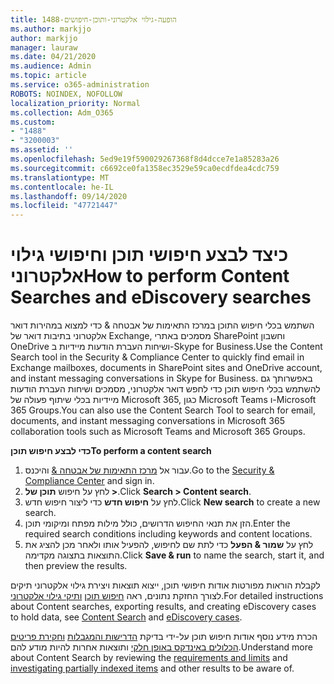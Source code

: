 ```yaml
---
title: 1488-הופעה-גילוי אלקטרוני-ותוכן-חיפושים
ms.author: markjjo
author: markjjo
manager: lauraw
ms.date: 04/21/2020
ms.audience: Admin
ms.topic: article
ms.service: o365-administration
ROBOTS: NOINDEX, NOFOLLOW
localization_priority: Normal
ms.collection: Adm_O365
ms.custom:
- "1488"
- "3200003"
ms.assetid: ''
ms.openlocfilehash: 5ed9e19f590029267368f8d4dcce7e1a85283a26
ms.sourcegitcommit: c6692ce0fa1358ec3529e59ca0ecdfdea4cdc759
ms.translationtype: MT
ms.contentlocale: he-IL
ms.lasthandoff: 09/14/2020
ms.locfileid: "47721447"
---
```

# <a name="how-to-perform-content-searches-and-ediscovery-searches"></a><span data-ttu-id="2ee78-102">כיצד לבצע חיפושי תוכן וחיפושי גילוי אלקטרוני</span><span class="sxs-lookup"><span data-stu-id="2ee78-102">How to perform Content Searches and eDiscovery searches</span></span>

<span data-ttu-id="2ee78-103">השתמש בכלי חיפוש התוכן במרכז התאימות של אבטחה & כדי למצוא במהירות דואר אלקטרוני בתיבות דואר של Exchange, מסמכים באתרי SharePoint וחשבון OneDrive ושיחות העברת הודעות מיידיות ב-Skype for Business.</span><span class="sxs-lookup"><span data-stu-id="2ee78-103">Use the Content Search tool in the Security & Compliance Center to quickly find email in Exchange mailboxes, documents in SharePoint sites and OneDrive account, and instant messaging conversations in Skype for Business.</span></span> <span data-ttu-id="2ee78-104">באפשרותך גם להשתמש בכלי חיפוש תוכן כדי לחפש דואר אלקטרוני, מסמכים ושיחות העברת הודעות מיידיות בכלי שיתוף פעולה של Microsoft 365, כגון Microsoft Teams ו-Microsoft 365 Groups.</span><span class="sxs-lookup"><span data-stu-id="2ee78-104">You can also use the Content Search Tool to search for email, documents, and instant messaging conversations in Microsoft 365 collaboration tools such as Microsoft Teams and Microsoft 365 Groups.</span></span>

<span data-ttu-id="2ee78-105">**כדי לבצע חיפוש תוכן**</span><span class="sxs-lookup"><span data-stu-id="2ee78-105">**To perform a content search**</span></span>

1. <span data-ttu-id="2ee78-106">עבור אל [מרכז התאימות של אבטחה &](https://protection.office.com) והיכנס.</span><span class="sxs-lookup"><span data-stu-id="2ee78-106">Go to the [Security & Compliance Center](https://protection.office.com) and sign in.</span></span>
2. <span data-ttu-id="2ee78-107">לחץ על חיפוש **תוכן של >**.</span><span class="sxs-lookup"><span data-stu-id="2ee78-107">Click **Search > Content search**.</span></span>
3. <span data-ttu-id="2ee78-108">לחץ על **חיפוש חדש** כדי ליצור חיפוש חדש.</span><span class="sxs-lookup"><span data-stu-id="2ee78-108">Click **New search** to create a new search.</span></span>
4. <span data-ttu-id="2ee78-109">הזן את תנאי החיפוש הדרושים, כולל מילות מפתח ומיקומי תוכן.</span><span class="sxs-lookup"><span data-stu-id="2ee78-109">Enter the required search conditions including keywords and content locations.</span></span>  
5. <span data-ttu-id="2ee78-110">לחץ על **שמור & הפעל** כדי לתת שם לחיפוש, להפעיל אותו ולאחר מכן להציג את התוצאות בתצוגה מקדימה.</span><span class="sxs-lookup"><span data-stu-id="2ee78-110">Click **Save & run** to name the search, start it, and then preview the results.</span></span>

<span data-ttu-id="2ee78-111">לקבלת הוראות מפורטות אודות חיפושי תוכן, ייצוא תוצאות ויצירת גילוי אלקטרוני תיקים לצורך החזקת נתונים, ראה [חיפוש תוכן](https://docs.microsoft.com/microsoft-365/compliance/content-search) [ותיקי גילוי אלקטרוני](https://docs.microsoft.com/microsoft-365/compliance/ediscovery-cases).</span><span class="sxs-lookup"><span data-stu-id="2ee78-111">For detailed instructions about Content searches, exporting results, and creating eDiscovery cases to hold data, see [Content Search](https://docs.microsoft.com/microsoft-365/compliance/content-search) and [eDiscovery cases](https://docs.microsoft.com/microsoft-365/compliance/ediscovery-cases).</span></span>

<span data-ttu-id="2ee78-112">הכרת מידע נוסף אודות חיפוש תוכן על-ידי בדיקת [הדרישות והמגבלות](https://docs.microsoft.com/microsoft-365/compliance/limits-for-content-search)  [וחקירת פריטים הכלולים באינדקס באופן חלקי](https://docs.microsoft.com/microsoft-365/compliance/investigating-partially-indexed-items-in-ediscovery) ותוצאות אחרות להיות מודע להם.</span><span class="sxs-lookup"><span data-stu-id="2ee78-112">Understand more about Content Search by reviewing the [requirements and limits](https://docs.microsoft.com/microsoft-365/compliance/limits-for-content-search) and  [investigating partially indexed items](https://docs.microsoft.com/microsoft-365/compliance/investigating-partially-indexed-items-in-ediscovery) and other results to be aware of.</span></span>